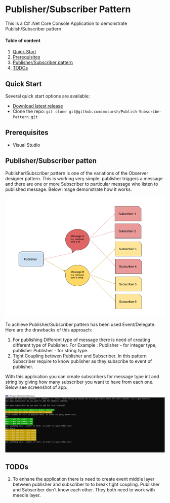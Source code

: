 # Publisher/Subscriber Pattern
This is a C# .Net Core Console Application to demonstrate Publish/Subscriber pattern

#### Table of content
1. [Quick Start](#quick-start)
2. [Prerequisites](#prerequisites)
3. [Publisher/Subscriber pattern](#publisher/subscriber-pattern)
5. [TODOs](#todos)

## Quick Start
Several quick start options are available:
- [Download latest release](https://github.com/mosarsh/Publish-Subscribe-Pattern/archive/master.zip)
- Clone the repo: `git clone git@github.com:mosarsh/Publish-Subscribe-Pattern.git`

## Prerequisites
- Visual Studio
   
## Publisher/Subscriber patten
Publisher/Subscriber pattern is one of the variations of the Observer designer pattern. This is working very simple: publisher triggers a message and there are one or more Subscriber to particular message who listen to published message. Below image demonstrate how it works.

![](images/diagram1.png)

To achieve Publisher/Subscriber pattern has been used Event/Delegate. Here are the drawbacks of this approach:
1. For publishing Different type of message there is need of creating different type of Publisher. For Example : Publisher<int> - for integer type,  publisher Publisher<string> - for string type.
2. Tight Coupling bettwen Publisher and Subscriber. In this pattern Subscriber require to know publisher as they subscribe to event of publisher.
   
With this application you can create subscribers for message type int and string by giving how many subscriber you want to have from each one. Below see screenshot of app.

![](images/consoleapp.PNG)

## TODOs
1. To enhane the application there is need to create event middle layer between publisher and subscriber to to break tight coupling. Publisher and Subscriber don't know each other. They both need to work with meedle layer.
